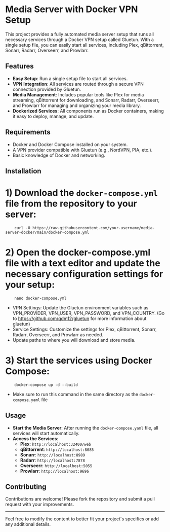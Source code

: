 # Media Server with Docker VPN Setup

This project provides a fully automated media server setup that runs all necessary services through a Docker VPN setup called Gluetun. With a single setup file, you can easily start all services, including Plex, qBittorrent, Sonarr, Radarr, Overseerr, and Prowlarr.

## Features

- **Easy Setup**: Run a single setup file to start all services.
- **VPN Integration**: All services are routed through a secure VPN connection provided by Gluetun.
- **Media Management**: Includes popular tools like Plex for media streaming, qBittorrent for downloading, and Sonarr, Radarr, Overseerr, and Prowlarr for managing and organizing your media library.
- **Dockerized Services**: All components run as Docker containers, making it easy to deploy, manage, and update.

## Requirements

- Docker and Docker Compose installed on your system.
- A VPN provider compatible with Gluetun (e.g., NordVPN, PIA, etc.).
- Basic knowledge of Docker and networking.

## Installation

# 1) Download the `docker-compose.yml` file from the repository to your server:
        curl -O https://raw.githubusercontent.com/your-username/media-server-docker/main/docker-compose.yml

# 2) Open the docker-compose.yml file with a text editor and update the necessary configuration settings for your setup:
        nano docker-compose.yml

- VPN Settings: Update the Gluetun environment variables such as VPN_PROVIDER, VPN_USER, VPN_PASSWORD, and VPN_COUNTRY. (Go to https://github.com/qdm12/gluetun for more information about gluetun)
- Service Settings: Customize the settings for Plex, qBittorrent, Sonarr, Radarr, Overseerr, and Prowlarr as needed.
- Update paths to where you will download and store media.


# 3) Start the services using Docker Compose:
        docker-compose up -d --build
- Make sure to run this command in the same directory as the `docker-compose.yaml` file

## Usage

- **Start the Media Server**: After running the `docker-compose.yaml` file, all services will start automatically.
- **Access the Services**:
  - **Plex**: `http://localhost:32400/web`
  - **qBittorrent**: `http://localhost:8085`
  - **Sonarr**: `http://localhost:8989`
  - **Radarr**: `http://localhost:7878`
  - **Overseerr**: `http://localhost:5055`
  - **Prowlarr**: `http://localhost:9696`

## Contributing

Contributions are welcome! Please fork the repository and submit a pull request with your improvements.

---

Feel free to modify the content to better fit your project's specifics or add any additional details.
